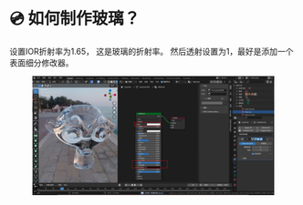 # 💿 如何制作玻璃？

设置IOR折射率为1.65， 这是玻璃的折射率。 然后透射设置为1，最好是添加一个表面细分修改器。

<figure><img src="../.gitbook/assets/image (15).png" alt=""><figcaption></figcaption></figure>
